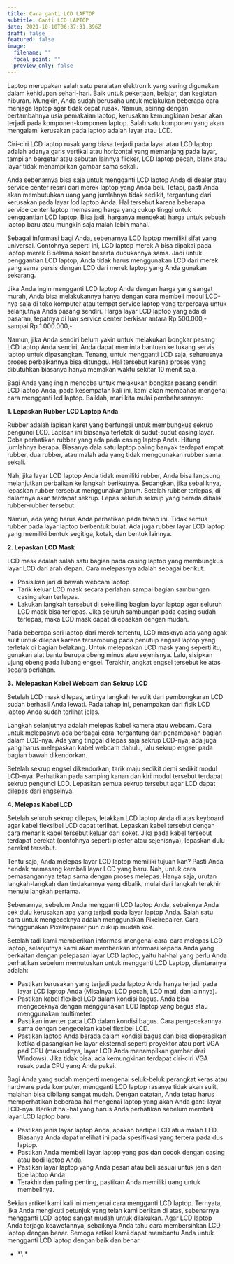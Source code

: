 ```yaml
---
title: Cara ganti LCD LAPTOP
subtitle: Ganti LCD LAPTOP
date: 2021-10-10T06:37:31.396Z
draft: false
featured: false
image:
  filename: ""
  focal_point: ""
  preview_only: false
---
```



<!--StartFragment-->

Laptop merupakan salah satu peralatan elektronik yang sering digunakan dalam kehidupan sehari-hari. Baik untuk pekerjaan, belajar, dan kegiatan hiburan. Mungkin, Anda sudah berusaha untuk melakukan beberapa cara menjaga laptop agar tidak cepat rusak. Namun, seiring dengan bertambahnya usia pemakaian laptop, kerusakan kemungkinan besar akan terjadi pada komponen-komponen laptop. Salah satu komponen yang akan mengalami kerusakan pada laptop adalah layar atau LCD.

Ciri-ciri LCD laptop rusak yang biasa terjadi pada layar atau LCD laptop adalah adanya garis vertikal atau horizontal yang memanjang pada layar, tampilan bergetar atau sebutan lainnya flicker, LCD laptop pecah, blank atau layar tidak menampilkan gambar sama sekali.

Anda sebenarnya bisa saja untuk mengganti LCD laptop Anda di dealer atau service center resmi dari merek laptop yang Anda beli. Tetapi, pasti Anda akan membutuhkan uang yang jumlahnya tidak sedikit, tergantung dari kerusakan pada layar lcd laptop Anda. Hal tersebut karena beberapa service center laptop memasang harga yang cukup tinggi untuk penggantian LCD laptop. Bisa jadi, harganya mendekati harga untuk sebuah laptop baru atau mungkin saja malah lebih mahal.

Sebagai informasi bagi Anda, sebenarnya LCD laptop memiliki sifat yang universal. Contohnya seperti ini, LCD laptop merek A bisa dipakai pada laptop merek B selama soket beserta dudukannya sama. Jadi untuk penggantian LCD laptop, Anda tidak harus menggunakan LCD dari merek yang sama persis dengan LCD dari merek laptop yang Anda gunakan sekarang.

Jika Anda ingin mengganti LCD laptop Anda dengan harga yang sangat murah, Anda bisa melakukannya hanya dengan cara membeli modul LCD-nya saja di toko komputer atau tempat service laptop yang terpercaya untuk selanjutnya Anda pasang sendiri. Harga layar LCD laptop yang ada di pasaran, tepatnya di luar service center berkisar antara Rp 500.000,- sampai Rp 1.000.000,-.

Namun, jika Anda sendiri belum yakin untuk melakukan bongkar pasang LCD laptop Anda sendiri, Anda dapat meminta bantuan ke tukang servis laptop untuk dipasangkan. Tenang, untuk mengganti LCD saja, seharusnya proses perbaikannya bisa ditunggu. Hal tersebut karena proses yang dibutuhkan biasanya hanya memakan waktu sekitar 10 menit saja.

Bagi Anda yang ingin mencoba untuk melakukan bongkar pasang sendiri LCD laptop Anda, pada kesempatan kali ini, kami akan membahas mengenai cara mengganti lcd laptop. Baiklah, mari kita mulai pembahasannya:

**1. Lepaskan Rubber LCD Laptop Anda**

Rubber adalah lapisan karet yang berfungsi untuk membungkus sekrup pengunci LCD. Lapisan ini biasanya terletak di sudut-sudut casing layar. Coba perhatikan rubber yang ada pada casing laptop Anda. Hitung jumlahnya berapa. Biasanya dala satu laptop paling banyak terdapat empat rubber, dua rubber, atau malah ada yang tidak menggunakan rubber sama sekali.

Nah, jika layar LCD laptop Anda tidak memiliki rubber, Anda bisa langsung melanjutkan perbaikan ke langkah berikutnya. Sedangkan, jika sebaliknya, lepaskan rubber tersebut menggunakan jarum. Setelah rubber terlepas, di dalamnya akan terdapat sekrup. Lepas seluruh sekrup yang berada dibalik rubber-rubber tersebut.

Namun, ada yang harus Anda perhatikan pada tahap ini. Tidak semua rubber pada layar laptop berbentuk bulat. Ada juga rubber layar LCD laptop yang memiliki bentuk segitiga, kotak, dan bentuk lainnya.

**2. Lepaskan LCD Mask**

LCD mask adalah salah satu bagian pada casing laptop yang membungkus layar LCD dari arah depan. Cara melepasnya adalah sebagai berikut:

* Posisikan jari di bawah webcam laptop
* Tarik keluar LCD mask secara perlahan sampai bagian sambungan casing akan terlepas.
* Lakukan langkah tersebut di sekeliling bagian layar laptop agar seluruh LCD mask bisa terlepas. Jika seluruh sambungan pada casing sudah terlepas, maka LCD mask dapat dilepaskan dengan mudah.

Pada beberapa seri laptop dari merek tertentu, LCD masknya ada yang agak sulit untuk dilepas karena tersambung pada penutup engsel laptop yang terletak di bagian belakang. Untuk melepaskan LCD mask yang seperti itu, gunakan alat bantu berupa obeng minus atau sejenisnya. Lalu, sisipkan ujung obeng pada lubang engsel. Terakhir, angkat engsel tersebut ke atas secara perlahan.

**3.  Melepaskan Kabel Webcam dan Sekrup LCD**

Setelah LCD mask dilepas, artinya langkah tersulit dari pembongkaran LCD sudah berhasil Anda lewati. Pada tahap ini, penampakan dari fisik LCD laptop Anda sudah terlihat jelas.

Langkah selanjutnya adalah melepas kabel kamera atau webcam. Cara untuk melepasnya ada berbagai cara, tergantung dari penampakan bagian dalam LCD-nya. Ada yang tinggal dilepas saja sekrup LCD-nya; ada juga yang harus melepaskan kabel webcam dahulu, lalu sekrup engsel pada bagian bawah dikendorkan.

Setelah sekrup engsel dikendorkan, tarik maju sedikit demi sedikit modul LCD-nya. Perhatikan pada samping kanan dan kiri modul tersebut terdapat sekrup pengunci LCD. Lepaskan semua sekrup tersebut agar LCD dapat dilepas dari engselnya.

**4. Melepas Kabel LCD**

Setelah seluruh sekrup dilepas, letakkan LCD laptop Anda di atas keyboard agar kabel fleksibel LCD dapat terlihat. Lepaskan kabel tersebut dengan cara menarik kabel tersebut keluar dari soket. Jika pada kabel tersebut terdapat perekat (contohnya seperti plester atau sejenisnya), lepaskan dulu perekat tersebut.

Tentu saja, Anda melepas layar LCD laptop memiliki tujuan kan? Pasti Anda hendak memasang kembali layar LCD yang baru. Nah, untuk cara pemasangannya tetap sama dengan proses melepas. Hanya saja, urutan langkah-langkah dan tindakannya yang dibalik, mulai dari langkah terakhir menuju langkah pertama.

Sebenarnya, sebelum Anda mengganti LCD laptop Anda, sebaiknya Anda cek dulu kerusakan apa yang terjadi pada layar laptop Anda. Salah satu cara untuk mengeceknya adalah menggunakan Pixelrepairer. Cara menggunakan Pixelrepairer pun cukup mudah kok.

Setelah tadi kami memberikan informasi mengenai cara-cara melepas LCD laptop, selanjutnya kami akan memberikan informasi kepada Anda yang berkaitan dengan pelepasan layar LCD laptop, yaitu hal-hal yang perlu Anda perhatikan sebelum memutuskan untuk mengganti LCD Laptop, diantaranya adalah:

* Pastikan kerusakan yang terjadi pada laptop Anda hanya terjadi pada layar LCD laptop Anda (Misalnya: LCD pecah, LCD mati, dan lainnya).
* Pastikan kabel flexibel LCD dalam kondisi bagus. Anda bisa mengeceknya dengan menggunakan LCD laptop yang bagus atau menggunakan multimeter.
* Pastikan inverter pada LCD dalam kondisi bagus. Cara pengecekannya sama dengan pengecekan kabel flexibel LCD.
* Pastikan laptop Anda berada dalam kondisi bagus dan bisa dioperasikan ketika dipasangkan ke layar eksternal seperti proyektor atau port VGA pad CPU (maksudnya, layar LCD Anda menampilkan gambar dari Windows). Jika tidak bisa, ada kemungkinan terdapat ciri-ciri VGA rusak pada CPU yang Anda pakai.

Bagi Anda yang sudah mengerti mengenai seluk-beluk perangkat keras atau hardware pada komputer, mengganti LCD laptop rasanya tidak akan sulit, malahan bisa dibilang sangat mudah. Dengan catatan, Anda tetap harus memperhatikan beberapa hal mengenai laptop yang akan Anda ganti layar LCD-nya. Berikut hal-hal yang harus Anda perhatikan sebelum membeli layar LCD laptop baru:

* Pastikan jenis layar laptop Anda, apakah bertipe LCD atua malah LED. Biasanya Anda dapat melihat ini pada spesifikasi yang tertera pada dus laptop.
* Pastikan Anda membeli layar laptop yang pas dan cocok dengan casing atau bodi laptop Anda.
* Pastikan layar laptop yang Anda pesan atau beli sesuai untuk jenis dan tipe laptop Anda
* Terakhir dan paling penting, pastikan Anda memiliki uang untuk membelinya.

Sekian artikel kami kali ini mengenai cara mengganti LCD laptop. Ternyata, jika Anda mengikuti petunjuk yang telah kami berikan di atas, sebenarnya mengganti LCD laptop sangat mudah untuk dilakukan. Agar LCD laptop Anda terjaga keawetannya, sebaiknya Anda tahu cara membersihkan LCD laptop dengan benar. Semoga artikel kami dapat membantu Anda untuk mengganti LCD laptop dengan baik dan benar.

* *\
  <!--EndFragment-->*